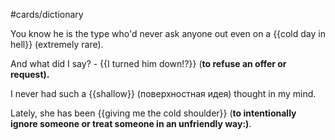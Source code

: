 #cards/dictionary 

You know he is the type who'd never ask anyone out even on a {{cold day in hell}} (extremely rare). <!--SR:!2024-04-13,50,252-->

And what did I say? - {{I turned him down!?}} (**to refuse an offer or request).** <!--SR:!2024-03-15,48,290--> 

I never had such a {{shallow}} (поверхностная идея) thought in my mind.

Lately, she has been {{giving me the cold shoulder}} (**to intentionally ignore someone or treat someone in an unfriendly way:)**. <!--SR:!2024-03-09,22,255-->